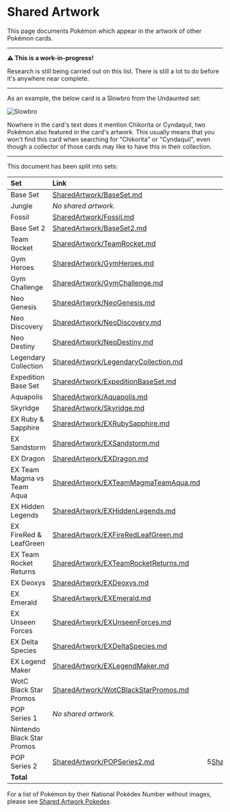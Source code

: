 # Shared Artwork
This page documents Pokémon which appear in the artwork of other Pokémon cards.

---

**⚠️  This is a work-in-progress!**

Research is still being carried out on this list. There is still a lot to do before it's anywhere near complete.

---

As an example, the below card is a Slowbro from the Undaunted set:

![Slowbro](https://i.imgur.com/n5M4fRa.png)

Nowhere in the card's text does it mention Chikorita or Cyndaquil, two Pokémon also featured in the card's artwork. This usually means that you won't find this card when searching for "Chikorita" or "Cyndaquil", even though a collector of those cards may like to have this in their collection.

---

This document has been split into sets:

|Set|Link|Cards
|:--|:--|--:
|Base Set|[SharedArtwork/BaseSet.md](/SharedArtwork/BaseSet.md)|6
|Jungle|*No shared artwork.*|-
|Fossil|[SharedArtwork/Fossil.md](/SharedArtwork/Fossil.md)|2
|Base Set 2|[SharedArtwork/BaseSet2.md](/SharedArtwork/BaseSet2.md)|5
|Team Rocket|[SharedArtwork/TeamRocket.md](/SharedArtwork/TeamRocket.md)|6
|Gym Heroes|[SharedArtwork/GymHeroes.md](/SharedArtwork/GymHeroes.md)|13
|Gym Challenge|[SharedArtwork/GymChallenge.md](/SharedArtwork/GymChallenge.md)|13
|Neo Genesis|[SharedArtwork/NeoGenesis.md](/SharedArtwork/NeoGenesis.md)|13
|Neo Discovery|[SharedArtwork/NeoDiscovery.md](/SharedArtwork/NeoDiscovery.md)|1
|Neo Destiny|[SharedArtwork/NeoDestiny.md](/SharedArtwork/NeoDestiny.md)|10
|Legendary Collection|[SharedArtwork/LegendaryCollection.md](/SharedArtwork/LegendaryCollection.md)|3
|Expedition Base Set|[SharedArtwork/ExpeditionBaseSet.md](/SharedArtwork/ExpeditionBaseSet.md)|11
|Aquapolis|[SharedArtwork/Aquapolis.md](/SharedArtwork/Aquapolis.md)|11
|Skyridge|[SharedArtwork/Skyridge.md](/SharedArtwork/Skyridge.md)|21
|EX Ruby & Sapphire|[SharedArtwork/EXRubySapphire.md](/SharedArtwork/EXRubySapphire.md)|3
|EX Sandstorm|[SharedArtwork/EXSandstorm.md](/SharedArtwork/EXSandstorm.md)|4
|EX Dragon|[SharedArtwork/EXDragon.md](/SharedArtwork/EXDragon.md)|2
|EX Team Magma vs Team Aqua|[SharedArtwork/EXTeamMagmaTeamAqua.md](/SharedArtwork/EXTeamMagmaTeamAqua.md)|1
|EX Hidden Legends|[SharedArtwork/EXHiddenLegends.md](/SharedArtwork/EXHiddenLegends.md)|2
|EX FireRed & LeafGreen|[SharedArtwork/EXFireRedLeafGreen.md](/SharedArtwork/EXFireRedLeafGreen.md)|5
|EX Team Rocket Returns|[SharedArtwork/EXTeamRocketReturns.md](/SharedArtwork/EXTeamRocketReturns.md)|5
|EX Deoxys|[SharedArtwork/EXDeoxys.md](/SharedArtwork/EXDeoxys.md)|4
|EX Emerald|[SharedArtwork/EXEmerald.md](/SharedArtwork/EXEmerald.md)|3
|EX Unseen Forces|[SharedArtwork/EXUnseenForces.md](/SharedArtwork/EXUnseenForces.md)|5
|EX Delta Species|[SharedArtwork/EXDeltaSpecies.md](/SharedArtwork/EXDeltaSpecies.md)|13
|EX Legend Maker|[SharedArtwork/EXLegendMaker.md](/SharedArtwork/EXLegendMaker.md)|1
|WotC Black Star Promos|[SharedArtwork/WotCBlackStarPromos.md](/SharedArtwork/WotCBlackStarPromos.md)|5
|POP Series 1|*No shared artwork.*|-
|Nintendo Black Star Promos|
|POP Series 2|[SharedArtwork/POPSeries2.md](/SharedArtwork/POPSeries2.md)|5[SharedArtwork/NintendoBlackStarPromos.md](/SharedArtwork/NintendoBlackStarPromos.md)|4
|**Total**||**166**


For a list of Pokémon by their National Pokédex Number without images, please see [Shared Artwork Pokedex](/SharedArtworkPokedex.md).